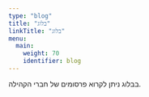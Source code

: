 ```yaml
---
type: "blog"
title: "בלוג"
linkTitle: "בלוג"
menu:
  main:
    weight: 70
    identifier: blog
---
```


בבלוג ניתן לקרוא פרסומים של חברי הקהילה.